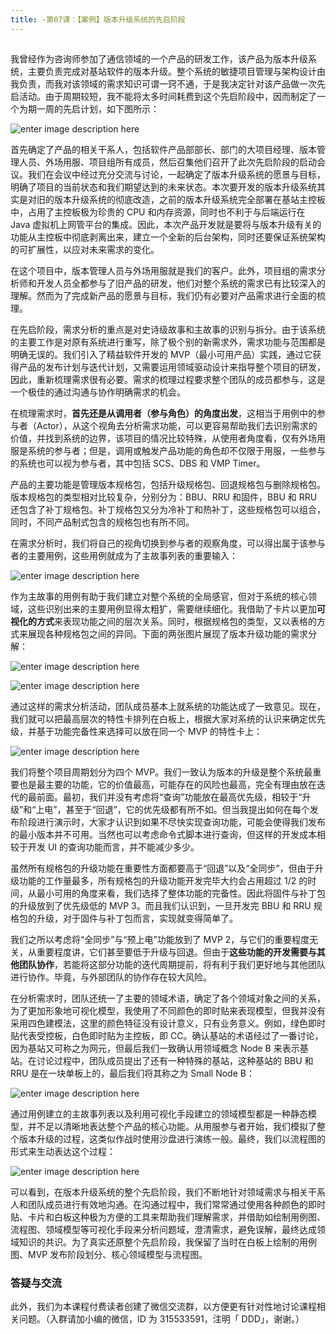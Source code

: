 ```yaml
---
title: -第07课：【案例】版本升级系统的先启阶段
---
```

<article id="topicContainer" class="column_content"><h2 class="topic_title"></h2><div><p>我曾经作为咨询师参加了通信领域的一个产品的研发工作，该产品为版本升级系统，主要负责完成对基站软件的版本升级。整个系统的敏捷项目管理与架构设计由我负责，而我对该领域的需求知识可谓一窍不通，于是我决定针对该产品做一次先启活动。由于周期较短，我不能将太多时间耗费到这个先启阶段中，因而制定了一个为期一周的先启计划，如下图所示：</p>
<p><img src="http://images.gitbook.cn/88a77080-791c-11e8-9353-3d7605954bd0" alt="enter image description here" /></p>
<p>首先确定了产品的相关干系人，包括软件产品部部长、部门的大项目经理、版本管理人员、外场用服、项目组所有成员，然后召集他们召开了此次先启阶段的启动会议。我们在会议中经过充分交流与讨论，一起确定了版本升级系统的愿景与目标，明确了项目的当前状态和我们期望达到的未来状态。本次要开发的版本升级系统其实是对旧的版本升级系统的彻底改造，之前的版本升级系统完全部署在基站主控板中，占用了主控板极为珍贵的 CPU 和内存资源，同时也不利于与后端运行在 Java 虚拟机上网管平台的集成。因此，本次产品开发就是要将与版本升级有关的功能从主控板中彻底剥离出来，建立一个全新的后台架构，同时还要保证系统架构的可扩展性，以应对未来需求的变化。</p>
<p>在这个项目中，版本管理人员与外场用服就是我们的客户。此外，项目组的需求分析师和开发人员全都参与了旧产品的研发，他们对整个系统的需求已有比较深入的理解。然而为了完成新产品的愿景与目标，我们仍有必要对产品需求进行全面的梳理。</p>
<p>在先启阶段，需求分析的重点是对史诗级故事和主故事的识别与拆分。由于该系统的主要工作是对原有系统进行重写，除了极个别的新需求外，需求功能与范围都是明确无误的。我们引入了精益软件开发的 MVP（最小可用产品）实践，通过它获得产品的发布计划与迭代计划，又需要运用领域驱动设计来指导整个项目的研发，因此，重新梳理需求很有必要。需求的梳理过程要求整个团队的成员都参与，这是一个极佳的通过沟通与协作明确需求的机会。</p>
<p>在梳理需求时，<strong>首先还是从调用者（参与角色）的角度出发</strong>，这相当于用例中的参与者（Actor），从这个视角去分析需求功能，可以更容易帮助我们去识别需求的价值，并找到系统的边界，该项目的情况比较特殊，从使用者角度看，仅有外场用服是系统的参与者；但是，调用或触发产品功能的角色却不仅限于用服，一些参与的系统也可以视为参与者，其中包括 SCS、DBS 和 VMP Timer。</p>
<p>产品的主要功能是管理版本规格包，包括升级规格包、回退规格包与删除规格包。版本规格包的类型相对比较复杂，分别分为：BBU、RRU 和固件，BBU 和 RRU 还包含了补丁规格包。补丁规格包又分为冷补丁和热补丁，这些规格包可以组合，同时，不同产品制式包含的规格包也有所不同。</p>
<p>在需求分析时，我们将自己的视角切换到参与者的观察角度，可以得出属于该参与者的主要用例，这些用例就成为了主故事列表的重要输入：</p>
<p><img src="http://images.gitbook.cn/b1f32fb0-791c-11e8-afa8-8db2b8bc59f2" alt="enter image description here" /></p>
<p>作为主故事的用例有助于我们建立对整个系统的全局感官，但对于系统的核心领域，这些识别出来的主要用例显得太粗犷，需要继续细化。我借助了卡片以更加<strong>可视化的方式</strong>来表现功能之间的层次关系。同时，根据规格包的类型，又以表格的方式来展现各种规格包之间的异同。下面的两张图片展现了版本升级功能的需求分解：</p>
<p><img src="http://images.gitbook.cn/ca02dab0-791c-11e8-9353-3d7605954bd0" alt="enter image description here" /></p>
<p><img src="http://images.gitbook.cn/fae0ecd0-791c-11e8-9353-3d7605954bd0" alt="enter image description here" /></p>
<p>通过这样的需求分析活动，团队成员基本上就系统的功能达成了一致意见。现在，我们就可以把最高层次的特性卡排列在白板上，根据大家对系统的认识来确定优先级，并基于功能完备性来选择可以放在同一个 MVP 的特性卡上：</p>
<p><img src="http://images.gitbook.cn/0f269780-791d-11e8-ae3a-c9b56e7fe402" alt="enter image description here" /></p>
<p>我们将整个项目周期划分为四个 MVP。我们一致认为版本的升级是整个系统最重要也是最主要的功能，它的价值最高，可能存在的风险也最高，完全有理由放在迭代的最前面。最初，我们并没有考虑将“查询”功能放在最高优先级，相较于“升级”和“上电”，甚至于“回退”，它的优先级都有所不如。但当我提出如何在每个发布阶段进行演示时，大家才认识到如果不尽快实现查询功能，可能会使得我们发布的最小版本并不可用。当然也可以考虑命令式脚本进行查询，但这样的开发成本相较于开发 UI 的查询功能而言，并不能减少多少。</p>
<p>虽然所有规格包的升级功能在重要性方面都要高于“回退”以及“全同步”，但由于升级功能的工作量最多，所有规格包的升级功能开发完毕大约会占用超过 1/2 的时间，从最小可用的角度来看，我们选择了整体功能的完备性。因此将固件与补丁包的升级放到了优先级低的 MVP 3。而且我们认识到，一旦开发完 BBU 和 RRU 规格包的升级，对于固件与补丁包而言，实现就变得简单了。</p>
<p>我们之所以考虑将“全同步”与“预上电”功能放到了 MVP 2，与它们的重要程度无关，从重要程度讲，它们甚至要低于升级与回退。但由于<strong>这些功能的开发需要与其他团队协作</strong>，若能将这部分功能的迭代周期提前，将有利于我们更好地与其他团队进行协作。毕竟，与外部团队的协作存在较大风险。</p>
<p>在分析需求时，团队还统一了主要的领域术语，确定了各个领域对象之间的关系，为了更加形象地可视化模型，我使用了不同颜色的即时贴来表现模型，但我并没有采用四色建模法，这里的颜色特征没有设计意义，只有业务意义。例如，绿色即时贴代表受控板，白色即时贴为主控板，即 CC。确认基站的术语经过了一番讨论，因为基站又可称之为网元，但最后我们一致确认用领域概念 Node B 来表示基站。在讨论过程中，团队成员提出了还有一种特殊的基站，这种基站的 BBU 和 RRU 是在一块单板上的，最后我们将其称之为 Small Node B：</p>
<p><img src="http://images.gitbook.cn/227f7130-791d-11e8-9353-3d7605954bd0" alt="enter image description here" /></p>
<p>通过用例建立的主故事列表以及利用可视化手段建立的领域模型都是一种静态模型，并不足以清晰地表达整个产品的核心功能。从用服参与者开始，我们模拟了整个版本升级的过程，这类似作战时使用沙盘进行演练一般。最终，我们以流程图的形式来生动表达这个过程：</p>
<p><img src="http://images.gitbook.cn/35f85600-791d-11e8-97d2-5b3665c292ea" alt="enter image description here" /></p>
<p>可以看到，在版本升级系统的整个先启阶段，我们不断地针对领域需求与相关干系人和团队成员进行有效地沟通。在沟通过程中，我们常常通过使用各种颜色的即时贴、卡片和白板这种极为方便的工具来帮助我们理解需求，并借助如绘制用例图、流程图、领域模型等可视化手段来分析问题域，澄清需求，避免误解，最终达成领域知识的共识。为了真实还原整个先启阶段，我保留了当时在白板上绘制的用例图、MVP 发布阶段划分、核心领域模型与流程图。</p>
<h3 id="">答疑与交流</h3>
<p>此外，我们为本课程付费读者创建了微信交流群，以方便更有针对性地讨论课程相关问题。（入群请加小编的微信，ID 为 315533591，注明「 DDD」，谢谢。）</p></div></article>